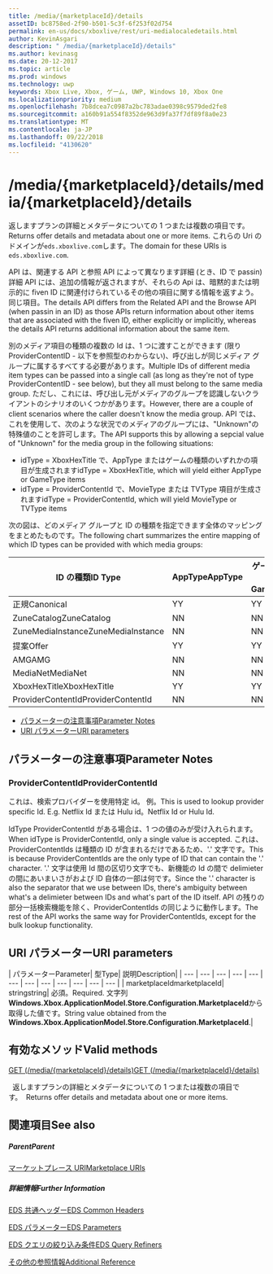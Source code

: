 ```yaml
---
title: /media/{marketplaceId}/details
assetID: bc8758ed-2f90-b501-5c3f-6f253f02d754
permalink: en-us/docs/xboxlive/rest/uri-medialocaledetails.html
author: KevinAsgari
description: " /media/{marketplaceId}/details"
ms.author: kevinasg
ms.date: 20-12-2017
ms.topic: article
ms.prod: windows
ms.technology: uwp
keywords: Xbox Live, Xbox, ゲーム, UWP, Windows 10, Xbox One
ms.localizationpriority: medium
ms.openlocfilehash: 7b8dcea7c0987a2bc783adae0398c9579ded2fe8
ms.sourcegitcommit: a160b91a554f8352de963d9fa37f7df89f8a0e23
ms.translationtype: MT
ms.contentlocale: ja-JP
ms.lasthandoff: 09/22/2018
ms.locfileid: "4130620"
---
```

# <a name="mediamarketplaceiddetails"></a><span data-ttu-id="e7ac8-104">/media/{marketplaceId}/details</span><span class="sxs-lookup"><span data-stu-id="e7ac8-104">/media/{marketplaceId}/details</span></span>
<span data-ttu-id="e7ac8-105">返しますプランの詳細とメタデータについての 1 つまたは複数の項目です。</span><span class="sxs-lookup"><span data-stu-id="e7ac8-105">Returns offer details and metadata about one or more items.</span></span> <span data-ttu-id="e7ac8-106">これらの Uri のドメインが`eds.xboxlive.com`します。</span><span class="sxs-lookup"><span data-stu-id="e7ac8-106">The domain for these URIs is `eds.xboxlive.com`.</span></span>
 
<span data-ttu-id="e7ac8-107">API は、関連する API と参照 API によって異なります詳細 (とき、ID で passin) 詳細 API には、追加の情報が返されますが、それらの Api は、暗黙的または明示的に fiven ID に関連付けられているその他の項目に関する情報を返すよう。同じ項目。</span><span class="sxs-lookup"><span data-stu-id="e7ac8-107">The details API differs from the Related API and the Browse API (when passin in an ID) as those APIs return information about other items that are associated with the fiven ID, either explicitly or implicitly, whereas the details API returns additional information about the same item.</span></span>
 
<span data-ttu-id="e7ac8-108">別のメディア項目の種類の複数の Id は、1 つに渡すことができます (限り ProviderContentID - 以下を参照型のわからない)、呼び出しが同じメディア グループに属するすべてする必要があります。</span><span class="sxs-lookup"><span data-stu-id="e7ac8-108">Multiple IDs of different media item types can be passed into a single call (as long as they're not of type ProviderContentID - see below), but they all must belong to the same media group.</span></span> <span data-ttu-id="e7ac8-109">ただし、これには、呼び出し元がメディアのグループを認識しないクライアントのシナリオのいくつかがあります。</span><span class="sxs-lookup"><span data-stu-id="e7ac8-109">However, there are a couple of client scenarios where the caller doesn't know the media group.</span></span> <span data-ttu-id="e7ac8-110">API では、これを使用して、次のような状況でのメディアのグループには、"Unknown"の特殊値のことを許可します。</span><span class="sxs-lookup"><span data-stu-id="e7ac8-110">The API supports this by allowing a sepcial value of "Unknown" for the media group in the following situations:</span></span>
 
   * <span data-ttu-id="e7ac8-111">idType = XboxHexTitle で、AppType またはゲームの種類のいずれかの項目が生成されます</span><span class="sxs-lookup"><span data-stu-id="e7ac8-111">idType = XboxHexTitle, which will yield either AppType or GameType items</span></span>
   * <span data-ttu-id="e7ac8-112">idType = ProviderContentId で、MovieType または TVType 項目が生成されます</span><span class="sxs-lookup"><span data-stu-id="e7ac8-112">idType = ProviderContentId, which will yield MovieType or TVType items</span></span>
  
<span data-ttu-id="e7ac8-113">次の図は、どのメディア グループと ID の種類を指定できます全体のマッピングをまとめたものです。</span><span class="sxs-lookup"><span data-stu-id="e7ac8-113">The following chart summarizes the entire mapping of which ID types can be provided with which media groups:</span></span>
 
| <span data-ttu-id="e7ac8-114">ID の種類</span><span class="sxs-lookup"><span data-stu-id="e7ac8-114">ID Type</span></span>| <span data-ttu-id="e7ac8-115">AppType</span><span class="sxs-lookup"><span data-stu-id="e7ac8-115">AppType</span></span>| <span data-ttu-id="e7ac8-116">ゲームの種類</span><span class="sxs-lookup"><span data-stu-id="e7ac8-116">GameType</span></span>| <span data-ttu-id="e7ac8-117">MovieType</span><span class="sxs-lookup"><span data-stu-id="e7ac8-117">MovieType</span></span>| <span data-ttu-id="e7ac8-118">MusicArtistType</span><span class="sxs-lookup"><span data-stu-id="e7ac8-118">MusicArtistType</span></span>| <span data-ttu-id="e7ac8-119">MusicType</span><span class="sxs-lookup"><span data-stu-id="e7ac8-119">MusicType</span></span>| <span data-ttu-id="e7ac8-120">TVType</span><span class="sxs-lookup"><span data-stu-id="e7ac8-120">TVType</span></span>| <span data-ttu-id="e7ac8-121">WebVideoType</span><span class="sxs-lookup"><span data-stu-id="e7ac8-121">WebVideoType</span></span>| <span data-ttu-id="e7ac8-122">Unknown</span><span class="sxs-lookup"><span data-stu-id="e7ac8-122">Unknown</span></span>| 
| --- | --- | --- | --- | --- | --- | --- | --- | --- | 
| <span data-ttu-id="e7ac8-123">正規</span><span class="sxs-lookup"><span data-stu-id="e7ac8-123">Canonical</span></span>| <span data-ttu-id="e7ac8-124">Y</span><span class="sxs-lookup"><span data-stu-id="e7ac8-124">Y</span></span>| <span data-ttu-id="e7ac8-125">Y</span><span class="sxs-lookup"><span data-stu-id="e7ac8-125">Y</span></span>| <span data-ttu-id="e7ac8-126">Y</span><span class="sxs-lookup"><span data-stu-id="e7ac8-126">Y</span></span>| <span data-ttu-id="e7ac8-127">Y</span><span class="sxs-lookup"><span data-stu-id="e7ac8-127">Y</span></span>| <span data-ttu-id="e7ac8-128">Y</span><span class="sxs-lookup"><span data-stu-id="e7ac8-128">Y</span></span>| <span data-ttu-id="e7ac8-129">Y</span><span class="sxs-lookup"><span data-stu-id="e7ac8-129">Y</span></span>| <span data-ttu-id="e7ac8-130">Y</span><span class="sxs-lookup"><span data-stu-id="e7ac8-130">Y</span></span>| <span data-ttu-id="e7ac8-131">N</span><span class="sxs-lookup"><span data-stu-id="e7ac8-131">N</span></span>| 
| <span data-ttu-id="e7ac8-132">ZuneCatalog</span><span class="sxs-lookup"><span data-stu-id="e7ac8-132">ZuneCatalog</span></span>| <span data-ttu-id="e7ac8-133">N</span><span class="sxs-lookup"><span data-stu-id="e7ac8-133">N</span></span>| <span data-ttu-id="e7ac8-134">N</span><span class="sxs-lookup"><span data-stu-id="e7ac8-134">N</span></span>| <span data-ttu-id="e7ac8-135">Y</span><span class="sxs-lookup"><span data-stu-id="e7ac8-135">Y</span></span>| <span data-ttu-id="e7ac8-136">Y</span><span class="sxs-lookup"><span data-stu-id="e7ac8-136">Y</span></span>| <span data-ttu-id="e7ac8-137">Y</span><span class="sxs-lookup"><span data-stu-id="e7ac8-137">Y</span></span>| <span data-ttu-id="e7ac8-138">Y</span><span class="sxs-lookup"><span data-stu-id="e7ac8-138">Y</span></span>| <span data-ttu-id="e7ac8-139">N</span><span class="sxs-lookup"><span data-stu-id="e7ac8-139">N</span></span>| <span data-ttu-id="e7ac8-140">N</span><span class="sxs-lookup"><span data-stu-id="e7ac8-140">N</span></span>| 
| <span data-ttu-id="e7ac8-141">ZuneMediaInstance</span><span class="sxs-lookup"><span data-stu-id="e7ac8-141">ZuneMediaInstance</span></span>| <span data-ttu-id="e7ac8-142">N</span><span class="sxs-lookup"><span data-stu-id="e7ac8-142">N</span></span>| <span data-ttu-id="e7ac8-143">N</span><span class="sxs-lookup"><span data-stu-id="e7ac8-143">N</span></span>| <span data-ttu-id="e7ac8-144">Y</span><span class="sxs-lookup"><span data-stu-id="e7ac8-144">Y</span></span>| <span data-ttu-id="e7ac8-145">N</span><span class="sxs-lookup"><span data-stu-id="e7ac8-145">N</span></span>| <span data-ttu-id="e7ac8-146">Y</span><span class="sxs-lookup"><span data-stu-id="e7ac8-146">Y</span></span>| <span data-ttu-id="e7ac8-147">Y</span><span class="sxs-lookup"><span data-stu-id="e7ac8-147">Y</span></span>| <span data-ttu-id="e7ac8-148">N</span><span class="sxs-lookup"><span data-stu-id="e7ac8-148">N</span></span>| <span data-ttu-id="e7ac8-149">N</span><span class="sxs-lookup"><span data-stu-id="e7ac8-149">N</span></span>| 
| <span data-ttu-id="e7ac8-150">提案</span><span class="sxs-lookup"><span data-stu-id="e7ac8-150">Offer</span></span>| <span data-ttu-id="e7ac8-151">Y</span><span class="sxs-lookup"><span data-stu-id="e7ac8-151">Y</span></span>| <span data-ttu-id="e7ac8-152">Y</span><span class="sxs-lookup"><span data-stu-id="e7ac8-152">Y</span></span>| <span data-ttu-id="e7ac8-153">Y</span><span class="sxs-lookup"><span data-stu-id="e7ac8-153">Y</span></span>| <span data-ttu-id="e7ac8-154">N</span><span class="sxs-lookup"><span data-stu-id="e7ac8-154">N</span></span>| <span data-ttu-id="e7ac8-155">Y</span><span class="sxs-lookup"><span data-stu-id="e7ac8-155">Y</span></span>| <span data-ttu-id="e7ac8-156">Y</span><span class="sxs-lookup"><span data-stu-id="e7ac8-156">Y</span></span>| <span data-ttu-id="e7ac8-157">N</span><span class="sxs-lookup"><span data-stu-id="e7ac8-157">N</span></span>| <span data-ttu-id="e7ac8-158">N</span><span class="sxs-lookup"><span data-stu-id="e7ac8-158">N</span></span>| 
| <span data-ttu-id="e7ac8-159">AMG</span><span class="sxs-lookup"><span data-stu-id="e7ac8-159">AMG</span></span>| <span data-ttu-id="e7ac8-160">N</span><span class="sxs-lookup"><span data-stu-id="e7ac8-160">N</span></span>| <span data-ttu-id="e7ac8-161">N</span><span class="sxs-lookup"><span data-stu-id="e7ac8-161">N</span></span>| <span data-ttu-id="e7ac8-162">N</span><span class="sxs-lookup"><span data-stu-id="e7ac8-162">N</span></span>| <span data-ttu-id="e7ac8-163">N</span><span class="sxs-lookup"><span data-stu-id="e7ac8-163">N</span></span>| <span data-ttu-id="e7ac8-164">Y</span><span class="sxs-lookup"><span data-stu-id="e7ac8-164">Y</span></span>| <span data-ttu-id="e7ac8-165">N</span><span class="sxs-lookup"><span data-stu-id="e7ac8-165">N</span></span>| <span data-ttu-id="e7ac8-166">N</span><span class="sxs-lookup"><span data-stu-id="e7ac8-166">N</span></span>| <span data-ttu-id="e7ac8-167">N</span><span class="sxs-lookup"><span data-stu-id="e7ac8-167">N</span></span>| 
| <span data-ttu-id="e7ac8-168">MediaNet</span><span class="sxs-lookup"><span data-stu-id="e7ac8-168">MediaNet</span></span>| <span data-ttu-id="e7ac8-169">N</span><span class="sxs-lookup"><span data-stu-id="e7ac8-169">N</span></span>| <span data-ttu-id="e7ac8-170">N</span><span class="sxs-lookup"><span data-stu-id="e7ac8-170">N</span></span>| <span data-ttu-id="e7ac8-171">N</span><span class="sxs-lookup"><span data-stu-id="e7ac8-171">N</span></span>| <span data-ttu-id="e7ac8-172">N</span><span class="sxs-lookup"><span data-stu-id="e7ac8-172">N</span></span>| <span data-ttu-id="e7ac8-173">Y</span><span class="sxs-lookup"><span data-stu-id="e7ac8-173">Y</span></span>| <span data-ttu-id="e7ac8-174">N</span><span class="sxs-lookup"><span data-stu-id="e7ac8-174">N</span></span>| <span data-ttu-id="e7ac8-175">N</span><span class="sxs-lookup"><span data-stu-id="e7ac8-175">N</span></span>| <span data-ttu-id="e7ac8-176">N</span><span class="sxs-lookup"><span data-stu-id="e7ac8-176">N</span></span>| 
| <span data-ttu-id="e7ac8-177">XboxHexTitle</span><span class="sxs-lookup"><span data-stu-id="e7ac8-177">XboxHexTitle</span></span>| <span data-ttu-id="e7ac8-178">Y</span><span class="sxs-lookup"><span data-stu-id="e7ac8-178">Y</span></span>| <span data-ttu-id="e7ac8-179">Y</span><span class="sxs-lookup"><span data-stu-id="e7ac8-179">Y</span></span>| <span data-ttu-id="e7ac8-180">N</span><span class="sxs-lookup"><span data-stu-id="e7ac8-180">N</span></span>| <span data-ttu-id="e7ac8-181">N</span><span class="sxs-lookup"><span data-stu-id="e7ac8-181">N</span></span>| <span data-ttu-id="e7ac8-182">N</span><span class="sxs-lookup"><span data-stu-id="e7ac8-182">N</span></span>| <span data-ttu-id="e7ac8-183">N</span><span class="sxs-lookup"><span data-stu-id="e7ac8-183">N</span></span>| <span data-ttu-id="e7ac8-184">N</span><span class="sxs-lookup"><span data-stu-id="e7ac8-184">N</span></span>| <span data-ttu-id="e7ac8-185">Y</span><span class="sxs-lookup"><span data-stu-id="e7ac8-185">Y</span></span>| 
| <span data-ttu-id="e7ac8-186">ProviderContentId</span><span class="sxs-lookup"><span data-stu-id="e7ac8-186">ProviderContentId</span></span>| <span data-ttu-id="e7ac8-187">N</span><span class="sxs-lookup"><span data-stu-id="e7ac8-187">N</span></span>| <span data-ttu-id="e7ac8-188">N</span><span class="sxs-lookup"><span data-stu-id="e7ac8-188">N</span></span>| <span data-ttu-id="e7ac8-189">Y</span><span class="sxs-lookup"><span data-stu-id="e7ac8-189">Y</span></span>| <span data-ttu-id="e7ac8-190">N</span><span class="sxs-lookup"><span data-stu-id="e7ac8-190">N</span></span>| <span data-ttu-id="e7ac8-191">N</span><span class="sxs-lookup"><span data-stu-id="e7ac8-191">N</span></span>| <span data-ttu-id="e7ac8-192">Y</span><span class="sxs-lookup"><span data-stu-id="e7ac8-192">Y</span></span>| <span data-ttu-id="e7ac8-193">N</span><span class="sxs-lookup"><span data-stu-id="e7ac8-193">N</span></span>| <span data-ttu-id="e7ac8-194">Y</span><span class="sxs-lookup"><span data-stu-id="e7ac8-194">Y</span></span>| 
 
  * [<span data-ttu-id="e7ac8-195">パラメーターの注意事項</span><span class="sxs-lookup"><span data-stu-id="e7ac8-195">Parameter Notes</span></span>](#ID4EEH)
  * [<span data-ttu-id="e7ac8-196">URI パラメーター</span><span class="sxs-lookup"><span data-stu-id="e7ac8-196">URI parameters</span></span>](#ID4EUH)
 
<a id="ID4EEH"></a>

 
## <a name="parameter-notes"></a><span data-ttu-id="e7ac8-197">パラメーターの注意事項</span><span class="sxs-lookup"><span data-stu-id="e7ac8-197">Parameter Notes</span></span>
 
<a id="ID4EIH"></a>

 
### <a name="providercontentid"></a><span data-ttu-id="e7ac8-198">ProviderContentId</span><span class="sxs-lookup"><span data-stu-id="e7ac8-198">ProviderContentId</span></span>
 
<span data-ttu-id="e7ac8-199">これは、検索プロバイダーを使用特定 id。 例。</span><span class="sxs-lookup"><span data-stu-id="e7ac8-199">This is used to lookup provider specific Id. E.g.</span></span> <span data-ttu-id="e7ac8-200">Netflix Id または Hulu id。</span><span class="sxs-lookup"><span data-stu-id="e7ac8-200">Netflix Id or Hulu Id.</span></span>
 
<span data-ttu-id="e7ac8-201">IdType ProviderContentId がある場合は、1 つの値のみが受け入れられます。</span><span class="sxs-lookup"><span data-stu-id="e7ac8-201">When idType is ProviderContentId, only a single value is accepted.</span></span> <span data-ttu-id="e7ac8-202">これは、ProviderContentIds は種類の ID が含まれるだけであるため、'.' 文字です。</span><span class="sxs-lookup"><span data-stu-id="e7ac8-202">This is because ProviderContentIds are the only type of ID that can contain the '.' character.</span></span> <span data-ttu-id="e7ac8-203">'.' 文字は使用 Id 間の区切り文字でも、新機能の Id の間で delimieter の間にあいまいさがおよび ID 自体の一部は何です。</span><span class="sxs-lookup"><span data-stu-id="e7ac8-203">Since the '.' character is also the separator that we use between IDs, there's ambiguity between what's a delimieter between IDs and what's part of the ID itself.</span></span> <span data-ttu-id="e7ac8-204">API の残りの部分一括検索機能を除く、ProviderContentIds の同じように動作します。</span><span class="sxs-lookup"><span data-stu-id="e7ac8-204">The rest of the API works the same way for ProviderContentIds, except for the bulk lookup functionality.</span></span>
   
<a id="ID4EUH"></a>

 
## <a name="uri-parameters"></a><span data-ttu-id="e7ac8-205">URI パラメーター</span><span class="sxs-lookup"><span data-stu-id="e7ac8-205">URI parameters</span></span>
 
| <span data-ttu-id="e7ac8-206">パラメーター</span><span class="sxs-lookup"><span data-stu-id="e7ac8-206">Parameter</span></span>| <span data-ttu-id="e7ac8-207">型</span><span class="sxs-lookup"><span data-stu-id="e7ac8-207">Type</span></span>| <span data-ttu-id="e7ac8-208">説明</span><span class="sxs-lookup"><span data-stu-id="e7ac8-208">Description</span></span>| 
| --- | --- | --- | --- | --- | --- | --- | --- | --- | --- | --- | --- | 
| <span data-ttu-id="e7ac8-209">marketplaceId</span><span class="sxs-lookup"><span data-stu-id="e7ac8-209">marketplaceId</span></span>| <span data-ttu-id="e7ac8-210">string</span><span class="sxs-lookup"><span data-stu-id="e7ac8-210">string</span></span>| <span data-ttu-id="e7ac8-211">必須。</span><span class="sxs-lookup"><span data-stu-id="e7ac8-211">Required.</span></span> <span data-ttu-id="e7ac8-212">文字列<b>Windows.Xbox.ApplicationModel.Store.Configuration.MarketplaceId</b>から取得した値です。</span><span class="sxs-lookup"><span data-stu-id="e7ac8-212">String value obtained from the <b>Windows.Xbox.ApplicationModel.Store.Configuration.MarketplaceId</b>.</span></span>| 
  
<a id="ID4EWAAC"></a>

 
## <a name="valid-methods"></a><span data-ttu-id="e7ac8-213">有効なメソッド</span><span class="sxs-lookup"><span data-stu-id="e7ac8-213">Valid methods</span></span>

[<span data-ttu-id="e7ac8-214">GET (/media/{marketplaceId}/details)</span><span class="sxs-lookup"><span data-stu-id="e7ac8-214">GET (/media/{marketplaceId}/details)</span></span>](uri-medialocaledetailsget.md)

<span data-ttu-id="e7ac8-215">&nbsp;&nbsp;返しますプランの詳細とメタデータについての 1 つまたは複数の項目です。</span><span class="sxs-lookup"><span data-stu-id="e7ac8-215">&nbsp;&nbsp;Returns offer details and metadata about one or more items.</span></span> 
 
<a id="ID4EABAC"></a>

 
## <a name="see-also"></a><span data-ttu-id="e7ac8-216">関連項目</span><span class="sxs-lookup"><span data-stu-id="e7ac8-216">See also</span></span>
 
<a id="ID4ECBAC"></a>

 
##### <a name="parent"></a><span data-ttu-id="e7ac8-217">Parent</span><span class="sxs-lookup"><span data-stu-id="e7ac8-217">Parent</span></span> 

[<span data-ttu-id="e7ac8-218">マーケットプレース URI</span><span class="sxs-lookup"><span data-stu-id="e7ac8-218">Marketplace URIs</span></span>](atoc-reference-marketplace.md)

  
<a id="ID4EMBAC"></a>

 
##### <a name="further-information"></a><span data-ttu-id="e7ac8-219">詳細情報</span><span class="sxs-lookup"><span data-stu-id="e7ac8-219">Further Information</span></span> 

[<span data-ttu-id="e7ac8-220">EDS 共通ヘッダー</span><span class="sxs-lookup"><span data-stu-id="e7ac8-220">EDS Common Headers</span></span>](../../additional/edscommonheaders.md)

 [<span data-ttu-id="e7ac8-221">EDS パラメーター</span><span class="sxs-lookup"><span data-stu-id="e7ac8-221">EDS Parameters</span></span>](../../additional/edsparameters.md)

 [<span data-ttu-id="e7ac8-222">EDS クエリの絞り込み条件</span><span class="sxs-lookup"><span data-stu-id="e7ac8-222">EDS Query Refiners</span></span>](../../additional/edsqueryrefiners.md)

 [<span data-ttu-id="e7ac8-223">その他の参照情報</span><span class="sxs-lookup"><span data-stu-id="e7ac8-223">Additional Reference</span></span>](../../additional/atoc-xboxlivews-reference-additional.md)

   
